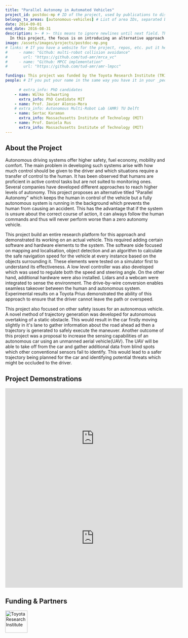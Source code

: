 ```yaml
---
title: "Parallel Autonomy in Automated Vehicles"
project_id: postdoc-mp # ID of the project, used by publications to display in this project.
belongs_to_areas: [autonomous-vehicles] # List of area IDs, separated by commas.
date: 2014-09-01
end_date: 2016-08-31
description: >- # >- this means to ignore newlines until next field. This is the project description, displayed in the project's card"
  In this project, the focus is on introducing an alternative approach to autonomous driving termed as "Parallel Autonomy." This method tries to solve the safety problem associated with self driving.   
image: /assets/images/projects/postdoc-mp.png
# links: # If you have a website for the project, repos, etc. put it here.
#     - name: "Github: multi-robot collision avoidance"
#       url: "https://github.com/tud-amr/mrca_vc"
#     - name: "Github: MPCC implementation"
#       url: "https://github.com/tud-amr/amr-lmpcc"

fundings: This project was funded by the Toyota Research Institute (TRI)
people: # If you put your name in the same way you have it in your _people entry, your preferred link will be added. extra_info is optional.
    
      # extra_info: PhD candidates
    - name: Wilko Schwarting
      extra_info: PhD Candidate MIT
    - name: Prof. Javier Alonso-Mora
    # extra_info: Autonomous Multi-Robot Lab (AMR) TU Delft
    - name: Sertac Karaman
      extra_info: Massachusetts Institute of Technology (MIT)
    - name: Prof. Daniela Rus
      extra_info: Massachusetts Institute of Technology (MIT)
---
```

<!-- Here you put the main body of the page, in markdown. You can also mix in html, or change this .md to .html -->
<!-- The fields of People, Funding, Links and Publications will be generated automatically -->

## About the Project

Autonomous driving systems offer higher safety, fuel economy, mobility and comfort. The main problem in developing such systems arise with how much control should be given to the driver and which situations require a transfer of control to the human. It has been observed that humans are proficient in active control tasks but are not suited to monitoring ones. Several companies have developed different approaches to reach higher levels of autonomy. This project proposes an alternative titled "Parallel Autonomy" which keeps the human in control of the vehicle but a fully autonomous system is running in the background which prevents the human from causing an accident. This has the advantage that if the system is unsure about the correct course of action, it can always follow the human commands and thus will never perform worse than a zero autonomy vehicle. 

This project build an entire research platform for this approach and demonstrated its working on an actual vehicle. This required adding certain software and hardware elements to the system. The software side focused on mapping and localisation, object detection and an algorithm to calculate the safe navigation speed for the vehicle at every instance based on the objects surrounding it. These elements were tested on a simulator first to understand its effectiveness. A low level controller was also developed which was used to regulate both the speed and steering angle. On the other hand, additional hardware were also installed. Lidars and a webcam were integrated to sense the environment. The drive-by-wire conversion enables seamless takeover between the human and autonomous system. Experimental results on a Toyota Prius demonstrated the ability of this approach to ensure that the driver cannot leave the path or overspeed. 

This project also focused on other safety issues for an autonomous vehicle. A novel method of trajectory generation was developed for autonomous overtaking of a static obstacle. This would result in the car firstly moving slightly in it's lane to gather information about the road ahead ad then a trajectory is generated to safely execute the maneuver. Another outcome of this project was a proposal to increase the sensing capabilities of an autonomous car using an unmanned aerial vehicle(UAV). The UAV will be able to take off from the car and gather additional data from blind spots which other conventional sensors fail to identify. This would lead to a safer trajectory being planned for the car and identifying potential threats which might be occluded to the driver. 


## Project Demonstrations

<div class="video-wrapper ratio ratio-16x9"> 
  <iframe width="560" height="315" src="https://www.youtube.com/embed/mHye5V1iC70?si=HClY3f1aRrWBxAht&mute=1" title="YouTube video player" frameborder="0" allow="accelerometer; autoplay; clipboard-write; encrypted-media; gyroscope; picture-in-picture; web-share" referrerpolicy="strict-origin-when-cross-origin" allowfullscreen></iframe>
</div>
<div class="video-wrapper ratio ratio-16x9">  
  <iframe width="560" height="315" src="https://www.youtube.com/embed/gmpjYLksUx8?si=tu-gowe54hyb0j-s&mute=1" title="YouTube video player" frameborder="0" allow="accelerometer; autoplay; clipboard-write; encrypted-media; gyroscope; picture-in-picture; web-share" referrerpolicy="strict-origin-when-cross-origin" allowfullscreen></iframe>
</div>

## Funding & Partners
<div class="d-flex flex-row gap-2 flex-wrap justify-content-evenly mb-4 mt-4">
  <a itemprop="url" href="https://www.tri.global/">
  <img class="img-flex" height="70" src="{% include fix_link.html link='/assets/images/projects/postdoc-mp/tri.png' %}" alt="Toyota Research Institute">
  </a>
</div>
